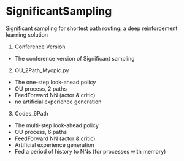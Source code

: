 # SignificantSampling
Significant sampling for shortest path routing: a deep reinforcement learning solution

1. Conference Version
- The conference version of Significant sampling

2. OU_2Path_Myopic.py
- The one-step look-ahead policy
- OU process, 2 paths
- FeedForward NN (actor & critic)
- no artificial experience generation

3. Codes_6Path
- The multi-step look-ahead policy
- OU process, 6 paths
- FeedForward NN (actor & critic)
- Artificial experience generation
- Fed a period of history to NNs (for processes with memory)
